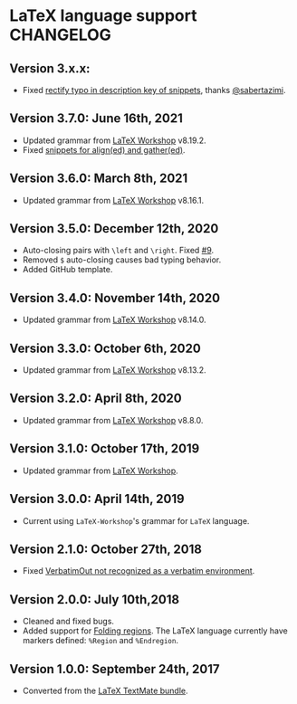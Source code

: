 # LaTeX language support CHANGELOG

## Version 3.x.x:
- Fixed [rectify typo in description key of snippets](https://github.com/AREA44/vscode-LaTeX-support/pull/15), thanks [@sabertazimi](https://github.com/sabertazimi).

## Version 3.7.0: June 16th, 2021
- Updated grammar from [LaTeX Workshop](https://github.com/James-Yu/LaTeX-Workshop) v8.19.2.
- Fixed [snippets for align(ed) and gather(ed)](https://github.com/AREA44/vscode-LaTeX-support/issues/13).

## Version 3.6.0: March 8th, 2021
- Updated grammar from [LaTeX Workshop](https://github.com/James-Yu/LaTeX-Workshop) v8.16.1.

## Version 3.5.0: December 12th, 2020
- Auto-closing pairs with `\left` and `\right`. Fixed [#9](https://github.com/AREA44/vscode-LaTeX-support/issues/9).
- Removed `$` auto-closing causes bad typing behavior.
- Added GitHub template.

## Version 3.4.0: November 14th, 2020
- Updated grammar from [LaTeX Workshop](https://github.com/James-Yu/LaTeX-Workshop) v8.14.0.

## Version 3.3.0: October 6th, 2020
- Updated grammar from [LaTeX Workshop](https://github.com/James-Yu/LaTeX-Workshop) v8.13.2.

## Version 3.2.0: April 8th, 2020
- Updated grammar from [LaTeX Workshop](https://github.com/James-Yu/LaTeX-Workshop) v8.8.0.

## Version 3.1.0: October 17th, 2019
- Updated grammar from [LaTeX Workshop](https://github.com/James-Yu/LaTeX-Workshop).

## Version 3.0.0: April 14th, 2019
- Current using `LaTeX-Workshop`'s grammar for `LaTeX` language.

## Version 2.1.0: October 27th, 2018
- Fixed [VerbatimOut not recognized as a verbatim environment](https://github.com/ProAdd-ons/vscode-LaTeX-support/issues/6).

## Version 2.0.0: July 10th,2018
- Cleaned and fixed bugs.
- Added support for [Folding regions](https://code.visualstudio.com/updates/v1_17#_folding-regions). The LaTeX language currently have markers defined: `%Region` and `%Endregion`.

## Version 1.0.0: September 24th, 2017
- Converted from the [LaTeX TextMate bundle](https://github.com/textmate/latex.tmbundle).
